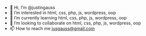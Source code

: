 - 👋 Hi, I’m @justingauss
- 👀 I’m interested in html, css, php, js, wordpress, oop
- 🌱 I’m currently learning html, css, php, js, wordpress, oop
- 💞️ I’m looking to collaborate on html, css, php, js, wordpress, oop
- 📫 How to reach me jusgauss@gmail.com

<!---
justingauss/justingauss is a ✨ special ✨ repository because its `README.md` (this file) appears on your GitHub profile.
You can click the Preview link to take a look at your changes.
--->
